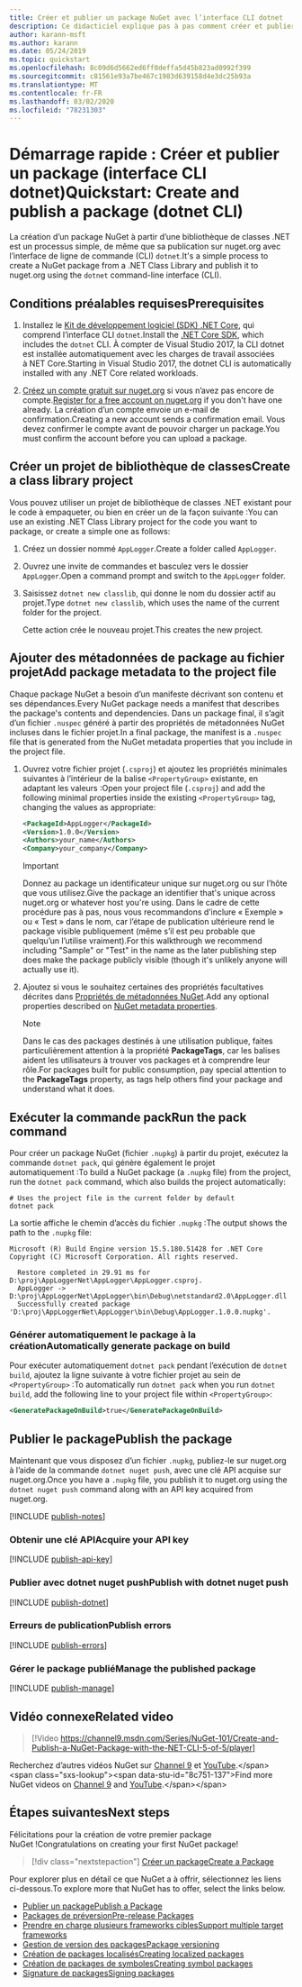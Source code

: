```yaml
---
title: Créer et publier un package NuGet avec l’interface CLI dotnet
description: Ce didacticiel explique pas à pas comment créer et publier un package NuGet avec l’interface de ligne de commande (CLI) .NET Core, dotnet.
author: karann-msft
ms.author: karann
ms.date: 05/24/2019
ms.topic: quickstart
ms.openlocfilehash: 8c09d6d5662ed6ff0deffa5d45b823ad0992f399
ms.sourcegitcommit: c81561e93a7be467c1983d639158d4e3dc25b93a
ms.translationtype: MT
ms.contentlocale: fr-FR
ms.lasthandoff: 03/02/2020
ms.locfileid: "78231303"
---
```

# <a name="quickstart-create-and-publish-a-package-dotnet-cli"></a><span data-ttu-id="8c751-103">Démarrage rapide : Créer et publier un package (interface CLI dotnet)</span><span class="sxs-lookup"><span data-stu-id="8c751-103">Quickstart: Create and publish a package (dotnet CLI)</span></span>

<span data-ttu-id="8c751-104">La création d’un package NuGet à partir d’une bibliothèque de classes .NET est un processus simple, de même que sa publication sur nuget.org avec l’interface de ligne de commande (CLI) `dotnet`.</span><span class="sxs-lookup"><span data-stu-id="8c751-104">It's a simple process to create a NuGet package from a .NET Class Library and publish it to nuget.org using the `dotnet` command-line interface (CLI).</span></span>

## <a name="prerequisites"></a><span data-ttu-id="8c751-105">Conditions préalables requises</span><span class="sxs-lookup"><span data-stu-id="8c751-105">Prerequisites</span></span>

1. <span data-ttu-id="8c751-106">Installez le [Kit de développement logiciel (SDK) .NET Core](https://www.microsoft.com/net/download/), qui comprend l’interface CLI `dotnet`.</span><span class="sxs-lookup"><span data-stu-id="8c751-106">Install the [.NET Core SDK](https://www.microsoft.com/net/download/), which includes the `dotnet` CLI.</span></span> <span data-ttu-id="8c751-107">À compter de Visual Studio 2017, la CLI dotnet est installée automatiquement avec les charges de travail associées à NET Core.</span><span class="sxs-lookup"><span data-stu-id="8c751-107">Starting in Visual Studio 2017, the dotnet CLI is automatically installed with any .NET Core related workloads.</span></span>

1. <span data-ttu-id="8c751-108">[Créez un compte gratuit sur nuget.org](https://www.nuget.org/users/account/LogOn?returnUrl=%2F) si vous n’avez pas encore de compte.</span><span class="sxs-lookup"><span data-stu-id="8c751-108">[Register for a free account on nuget.org](https://www.nuget.org/users/account/LogOn?returnUrl=%2F) if you don't have one already.</span></span> <span data-ttu-id="8c751-109">La création d’un compte envoie un e-mail de confirmation.</span><span class="sxs-lookup"><span data-stu-id="8c751-109">Creating a new account sends a confirmation email.</span></span> <span data-ttu-id="8c751-110">Vous devez confirmer le compte avant de pouvoir charger un package.</span><span class="sxs-lookup"><span data-stu-id="8c751-110">You must confirm the account before you can upload a package.</span></span>

## <a name="create-a-class-library-project"></a><span data-ttu-id="8c751-111">Créer un projet de bibliothèque de classes</span><span class="sxs-lookup"><span data-stu-id="8c751-111">Create a class library project</span></span>

<span data-ttu-id="8c751-112">Vous pouvez utiliser un projet de bibliothèque de classes .NET existant pour le code à empaqueter, ou bien en créer un de la façon suivante :</span><span class="sxs-lookup"><span data-stu-id="8c751-112">You can use an existing .NET Class Library project for the code you want to package, or create a simple one as follows:</span></span>

1. <span data-ttu-id="8c751-113">Créez un dossier nommé `AppLogger`.</span><span class="sxs-lookup"><span data-stu-id="8c751-113">Create a folder called `AppLogger`.</span></span>

1. <span data-ttu-id="8c751-114">Ouvrez une invite de commandes et basculez vers le dossier `AppLogger`.</span><span class="sxs-lookup"><span data-stu-id="8c751-114">Open a command prompt and switch to the `AppLogger` folder.</span></span>

1. <span data-ttu-id="8c751-115">Saisissez `dotnet new classlib`, qui donne le nom du dossier actif au projet.</span><span class="sxs-lookup"><span data-stu-id="8c751-115">Type `dotnet new classlib`, which uses the name of the current folder for the project.</span></span>

   <span data-ttu-id="8c751-116">Cette action crée le nouveau projet.</span><span class="sxs-lookup"><span data-stu-id="8c751-116">This creates the new project.</span></span>

## <a name="add-package-metadata-to-the-project-file"></a><span data-ttu-id="8c751-117">Ajouter des métadonnées de package au fichier projet</span><span class="sxs-lookup"><span data-stu-id="8c751-117">Add package metadata to the project file</span></span>

<span data-ttu-id="8c751-118">Chaque package NuGet a besoin d’un manifeste décrivant son contenu et ses dépendances.</span><span class="sxs-lookup"><span data-stu-id="8c751-118">Every NuGet package needs a manifest that describes the package's contents and dependencies.</span></span> <span data-ttu-id="8c751-119">Dans un package final, il s’agit d’un fichier `.nuspec` généré à partir des propriétés de métadonnées NuGet incluses dans le fichier projet.</span><span class="sxs-lookup"><span data-stu-id="8c751-119">In a final package, the manifest is a `.nuspec` file that is generated from the NuGet metadata properties that you include in the project file.</span></span>

1. <span data-ttu-id="8c751-120">Ouvrez votre fichier projet (`.csproj`) et ajoutez les propriétés minimales suivantes à l’intérieur de la balise `<PropertyGroup>` existante, en adaptant les valeurs :</span><span class="sxs-lookup"><span data-stu-id="8c751-120">Open your project file (`.csproj`) and add the following minimal properties inside the existing `<PropertyGroup>` tag, changing the values as appropriate:</span></span>

    ```xml
    <PackageId>AppLogger</PackageId>
    <Version>1.0.0</Version>
    <Authors>your_name</Authors>
    <Company>your_company</Company>
    ```

    > [!Important]
    > <span data-ttu-id="8c751-121">Donnez au package un identificateur unique sur nuget.org ou sur l’hôte que vous utilisez.</span><span class="sxs-lookup"><span data-stu-id="8c751-121">Give the package an identifier that's unique across nuget.org or whatever host you're using.</span></span> <span data-ttu-id="8c751-122">Dans le cadre de cette procédure pas à pas, nous vous recommandons d’inclure « Exemple » ou « Test » dans le nom, car l’étape de publication ultérieure rend le package visible publiquement (même s’il est peu probable que quelqu’un l’utilise vraiment).</span><span class="sxs-lookup"><span data-stu-id="8c751-122">For this walkthrough we recommend including "Sample" or "Test" in the name as the later publishing step does make the package publicly visible (though it's unlikely anyone will actually use it).</span></span>

1. <span data-ttu-id="8c751-123">Ajoutez si vous le souhaitez certaines des propriétés facultatives décrites dans [Propriétés de métadonnées NuGet](/dotnet/core/tools/csproj#nuget-metadata-properties).</span><span class="sxs-lookup"><span data-stu-id="8c751-123">Add any optional properties described on [NuGet metadata properties](/dotnet/core/tools/csproj#nuget-metadata-properties).</span></span>

    > [!Note]
    > <span data-ttu-id="8c751-124">Dans le cas des packages destinés à une utilisation publique, faites particulièrement attention à la propriété **PackageTags**, car les balises aident les utilisateurs à trouver vos packages et à comprendre leur rôle.</span><span class="sxs-lookup"><span data-stu-id="8c751-124">For packages built for public consumption, pay special attention to the **PackageTags** property, as tags help others find your package and understand what it does.</span></span>

## <a name="run-the-pack-command"></a><span data-ttu-id="8c751-125">Exécuter la commande pack</span><span class="sxs-lookup"><span data-stu-id="8c751-125">Run the pack command</span></span>

<span data-ttu-id="8c751-126">Pour créer un package NuGet (fichier `.nupkg`) à partir du projet, exécutez la commande `dotnet pack`, qui génère également le projet automatiquement :</span><span class="sxs-lookup"><span data-stu-id="8c751-126">To build a NuGet package (a `.nupkg` file) from the project, run the `dotnet pack` command, which also builds the project automatically:</span></span>

```dotnetcli
# Uses the project file in the current folder by default
dotnet pack
```

<span data-ttu-id="8c751-127">La sortie affiche le chemin d’accès du fichier `.nupkg` :</span><span class="sxs-lookup"><span data-stu-id="8c751-127">The output shows the path to the `.nupkg` file:</span></span>

```output
Microsoft (R) Build Engine version 15.5.180.51428 for .NET Core
Copyright (C) Microsoft Corporation. All rights reserved.

  Restore completed in 29.91 ms for D:\proj\AppLoggerNet\AppLogger\AppLogger.csproj.
  AppLogger -> D:\proj\AppLoggerNet\AppLogger\bin\Debug\netstandard2.0\AppLogger.dll
  Successfully created package 'D:\proj\AppLoggerNet\AppLogger\bin\Debug\AppLogger.1.0.0.nupkg'.
```

### <a name="automatically-generate-package-on-build"></a><span data-ttu-id="8c751-128">Générer automatiquement le package à la création</span><span class="sxs-lookup"><span data-stu-id="8c751-128">Automatically generate package on build</span></span>

<span data-ttu-id="8c751-129">Pour exécuter automatiquement `dotnet pack` pendant l’exécution de `dotnet build`, ajoutez la ligne suivante à votre fichier projet au sein de `<PropertyGroup>` :</span><span class="sxs-lookup"><span data-stu-id="8c751-129">To automatically run `dotnet pack` when you run `dotnet build`, add the following line to your project file within `<PropertyGroup>`:</span></span>

```xml
<GeneratePackageOnBuild>true</GeneratePackageOnBuild>
```

## <a name="publish-the-package"></a><span data-ttu-id="8c751-130">Publier le package</span><span class="sxs-lookup"><span data-stu-id="8c751-130">Publish the package</span></span>

<span data-ttu-id="8c751-131">Maintenant que vous disposez d’un fichier `.nupkg`, publiez-le sur nuget.org à l’aide de la commande `dotnet nuget push`, avec une clé API acquise sur nuget.org.</span><span class="sxs-lookup"><span data-stu-id="8c751-131">Once you have a `.nupkg` file, you publish it to nuget.org using the `dotnet nuget push` command along with an API key acquired from nuget.org.</span></span>

[!INCLUDE [publish-notes](includes/publish-notes.md)]

### <a name="acquire-your-api-key"></a><span data-ttu-id="8c751-132">Obtenir une clé API</span><span class="sxs-lookup"><span data-stu-id="8c751-132">Acquire your API key</span></span>

[!INCLUDE [publish-api-key](includes/publish-api-key.md)]

### <a name="publish-with-dotnet-nuget-push"></a><span data-ttu-id="8c751-133">Publier avec dotnet nuget push</span><span class="sxs-lookup"><span data-stu-id="8c751-133">Publish with dotnet nuget push</span></span>

[!INCLUDE [publish-dotnet](includes/publish-dotnet.md)]

### <a name="publish-errors"></a><span data-ttu-id="8c751-134">Erreurs de publication</span><span class="sxs-lookup"><span data-stu-id="8c751-134">Publish errors</span></span>

[!INCLUDE [publish-errors](includes/publish-errors.md)]

### <a name="manage-the-published-package"></a><span data-ttu-id="8c751-135">Gérer le package publié</span><span class="sxs-lookup"><span data-stu-id="8c751-135">Manage the published package</span></span>

[!INCLUDE [publish-manage](includes/publish-manage.md)]

## <a name="related-video"></a><span data-ttu-id="8c751-136">Vidéo connexe</span><span class="sxs-lookup"><span data-stu-id="8c751-136">Related video</span></span>

> [!Video https://channel9.msdn.com/Series/NuGet-101/Create-and-Publish-a-NuGet-Package-with-the-NET-CLI-5-of-5/player]

<span data-ttu-id="8c751-137">Recherchez d’autres vidéos NuGet sur [Channel 9](https://channel9.msdn.com/Series/NuGet-101) et [YouTube](https://www.youtube.com/playlist?list=PLdo4fOcmZ0oVLvfkFk8O9h6v2Dcdh2bh_).</span><span class="sxs-lookup"><span data-stu-id="8c751-137">Find more NuGet videos on [Channel 9](https://channel9.msdn.com/Series/NuGet-101) and [YouTube](https://www.youtube.com/playlist?list=PLdo4fOcmZ0oVLvfkFk8O9h6v2Dcdh2bh_).</span></span>

## <a name="next-steps"></a><span data-ttu-id="8c751-138">Étapes suivantes</span><span class="sxs-lookup"><span data-stu-id="8c751-138">Next steps</span></span>

<span data-ttu-id="8c751-139">Félicitations pour la création de votre premier package NuGet !</span><span class="sxs-lookup"><span data-stu-id="8c751-139">Congratulations on creating your first NuGet package!</span></span>

> [!div class="nextstepaction"]
> [<span data-ttu-id="8c751-140">Créer un package</span><span class="sxs-lookup"><span data-stu-id="8c751-140">Create a Package</span></span>](../create-packages/creating-a-package-dotnet-cli.md)

<span data-ttu-id="8c751-141">Pour explorer plus en détail ce que NuGet a à offrir, sélectionnez les liens ci-dessous.</span><span class="sxs-lookup"><span data-stu-id="8c751-141">To explore more that NuGet has to offer, select the links below.</span></span>

- [<span data-ttu-id="8c751-142">Publier un package</span><span class="sxs-lookup"><span data-stu-id="8c751-142">Publish a Package</span></span>](../nuget-org/publish-a-package.md)
- [<span data-ttu-id="8c751-143">Packages de préversion</span><span class="sxs-lookup"><span data-stu-id="8c751-143">Pre-release Packages</span></span>](../create-packages/Prerelease-Packages.md)
- [<span data-ttu-id="8c751-144">Prendre en charge plusieurs frameworks cibles</span><span class="sxs-lookup"><span data-stu-id="8c751-144">Support multiple target frameworks</span></span>](../create-packages/multiple-target-frameworks-project-file.md)
- [<span data-ttu-id="8c751-145">Gestion de version des packages</span><span class="sxs-lookup"><span data-stu-id="8c751-145">Package versioning</span></span>](../concepts/package-versioning.md)
- [<span data-ttu-id="8c751-146">Création de packages localisés</span><span class="sxs-lookup"><span data-stu-id="8c751-146">Creating localized packages</span></span>](../create-packages/creating-localized-packages.md)
- [<span data-ttu-id="8c751-147">Création de packages de symboles</span><span class="sxs-lookup"><span data-stu-id="8c751-147">Creating symbol packages</span></span>](../create-packages/symbol-packages-snupkg.md)
- [<span data-ttu-id="8c751-148">Signature de packages</span><span class="sxs-lookup"><span data-stu-id="8c751-148">Signing packages</span></span>](../create-packages/Sign-a-package.md)
